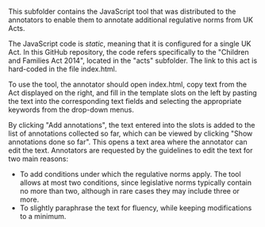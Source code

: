 This subfolder contains the JavaScript tool that was distributed to the annotators to enable them to annotate additional regulative norms from UK Acts.

The JavaScript code is <i>static</i>, meaning that it is configured for a single UK Act. In this GitHub repository, the code refers specifically to the "Children and Families Act 2014", located in the "acts" subfolder. The link to this act is hard-coded in the file index.html.

To use the tool, the annotator should open index.html, copy text from the Act displayed on the right, and fill in the template slots on the left by pasting the text into the corresponding text fields and selecting the appropriate keywords from the drop-down menus.

By clicking "Add annotations", the text entered into the slots is added to the list of annotations collected so far, which can be viewed by clicking "Show annotations done so far". This opens a text area where the annotator can edit the text. Annotators are requested by the guidelines to edit the text for two main reasons:
- To add conditions under which the regulative norms apply. The tool allows at most two conditions, since legislative norms typically contain no more than two, although in rare cases they may include three or more.
- To slightly paraphrase the text for fluency, while keeping modifications to a minimum.


